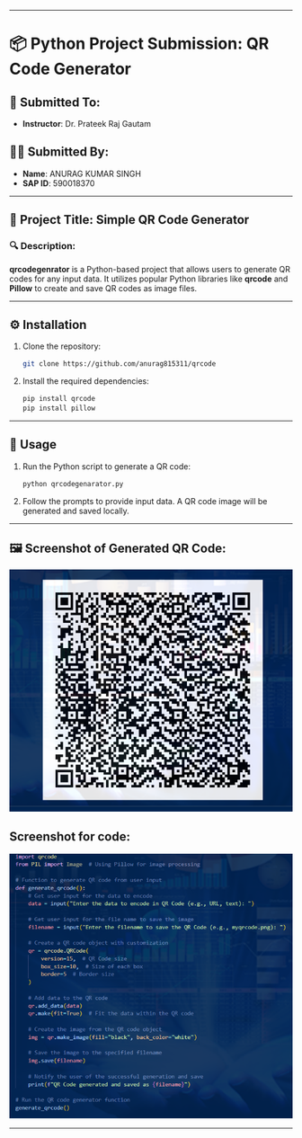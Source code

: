 
---

# 📦 Python Project Submission: QR Code Generator

## 📝 Submitted To:

- **Instructor**: Dr. Prateek Raj Gautam  

## 🙋‍♂️ Submitted By:

- **Name**: ANURAG KUMAR SINGH  
- **SAP ID**: 590018370  

---

## 📌 Project Title: Simple QR Code Generator

### 🔍 Description:

**qrcodegenrator** is a Python-based project that allows users to generate QR codes for any input data. It utilizes popular Python libraries like **qrcode** and **Pillow** to create and save QR codes as image files.

---

## ⚙️ Installation

1. Clone the repository:  
   ```bash
   git clone https://github.com/anurag815311/qrcode
   ```

2. Install the required dependencies:  
   ```bash
   pip install qrcode
   pip install pillow
   ```

---

## 🚀 Usage

1. Run the Python script to generate a QR code:  
   ```bash
   python qrcodegenarator.py
   ```

2. Follow the prompts to provide input data. A QR code image will be generated and saved locally.

---

## 🖼️ Screenshot of Generated QR Code:

![Generated QR Code](image.png)

##  Screenshot for code:
 ![code ](image-1.png)

---


